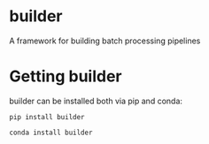 # builder
A framework for building batch processing pipelines

# Getting builder
builder can be installed both via pip and conda:

```
pip install builder
```

```
conda install builder
```

